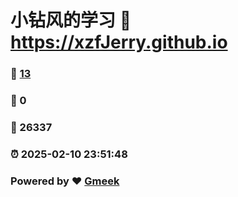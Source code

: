 # 小钻风的学习 :link: https://xzfJerry.github.io 
### :page_facing_up: [13](https://xzfJerry.github.io/tag.html) 
### :speech_balloon: 0 
### :hibiscus: 26337 
### :alarm_clock: 2025-02-10 23:51:48 
### Powered by :heart: [Gmeek](https://github.com/Meekdai/Gmeek)
